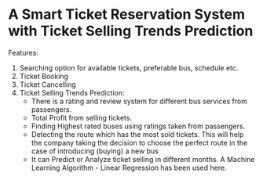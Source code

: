 # A Smart Ticket Reservation System with Ticket Selling Trends Prediction
Features:
1. Searching option for available tickets, preferable bus, schedule etc.
2. Ticket Booking
3. Ticket Cancelling
4. Ticket Selling Trends Prediction:
   - There is a rating and review system for different bus services from passengers.
   - Total Profit from selling tickets.
   - Finding Highest rated buses using ratings taken from passengers.
   - Detecting the route which has the most sold tickets. This will help the company taking the decision to choose the perfect route 
     in the case of introducing (buying) a new bus
   - It can Predict or Analyze ticket selling in different months. A Machine Learning Algorithm - Linear Regression has been used here.
